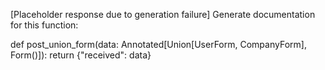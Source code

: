 [Placeholder response due to generation failure]
Generate documentation for this function:

def post_union_form(data: Annotated[Union[UserForm, CompanyForm], Form()]):
    return {"received": data}


